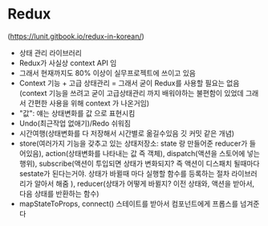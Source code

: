 # Redux

(https://lunit.gitbook.io/redux-in-korean/)

- 상태 관리 라이브러리
- Redux가 사실상 context API 임
- 그래서 현재까지도 80% 이상이 실무프로젝트에 쓰이고 있음
- Context 기능 + 고급 상태관리 = 그래서 굳이 Redux를 사용할 필요는 없음(context 기능을 쓰려고 굳이 고급상태관리 까지 배워야하는 불편함이 있었데 그래서 간편한 사용을 위해 context 가 나온거임)
- "값": 얘는 상태변화를 값 으로 표현시킴
- Undo(최근작업 없애기)/Redo 쉬워짐
- 시간여행(상태변화를 다 저장해서 시간별로 옮길수있음 깃 커밋 같은 개념)
- store(여러가지 기능을 갖추고 있는 상태저장소: state 랑 만들어준 reducer가 들어있음), action(상태변화를 나타내는 값 즉 객체), dispatch(액션을 스토어에 넣는 행위), subscribe(액션이 투입되면 상태가 변화되지? 즉 액션이 디스패치 될때마다 sestate가 된다는거야. 상태가 바뀔때 마다 실행할 함수를 등록하는 절차 라이브러리가 알아서 해줌 ), reducer(상태가 어떻게 바뀔지? 이전 상태와, 액션을 받아서, 다음 상태를 반환하는 함수)
- mapStateToProps, connect() 스테이트를 받아서 컴포넌트에게 프롭스를 넘겨준다
